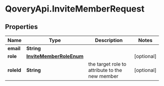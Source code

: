 # QoveryApi.InviteMemberRequest

## Properties

Name | Type | Description | Notes
------------ | ------------- | ------------- | -------------
**email** | **String** |  | 
**role** | [**InviteMemberRoleEnum**](InviteMemberRoleEnum.md) |  | [optional] 
**roleId** | **String** | the target role to attribute to the new member | [optional] 


